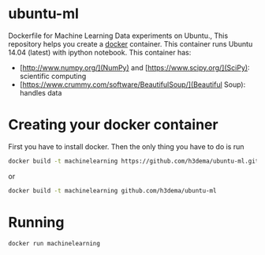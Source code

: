 # ubuntu-ml
Dockerfile for Machine Learning Data experiments on Ubuntu.,
This repository helps you create a [docker](https://www.docker.com/) container.
This container runs Ubuntu 14.04 (latest) with ipython notebook.
This container has:
* [http://www.numpy.org/](NumPy) and [https://www.scipy.org/](SciPy): scientific computing
* [https://www.crummy.com/software/BeautifulSoup/](Beautiful Soup): handles data


# Creating your docker container

First you have to install docker. Then the only thing you have to do is run
```bash
docker build -t machinelearning https://github.com/h3dema/ubuntu-ml.git
```

or

```bash
docker build -t machinelearning github.com/h3dema/ubuntu-ml
```

# Running

```bash
docker run machinelearning
```
